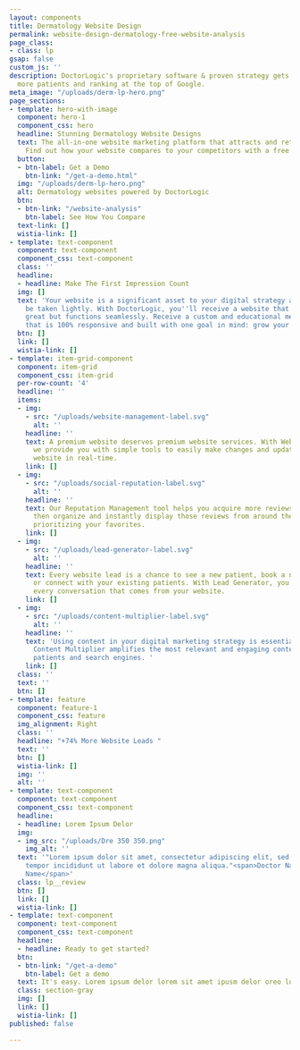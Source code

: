 ```yaml
---
layout: components
title: Dermatology Website Design
permalink: website-design-dermatology-free-website-analysis
page_class:
- class: lp
gsap: false
custom_js: ''
description: DoctorLogic's proprietary software & proven strategy gets you found by
  more patients and ranking at the top of Google.
meta_image: "/uploads/derm-lp-hero.png"
page_sections:
- template: hero-with-image
  component: hero-1
  component_css: hero
  headline: Stunning Dermatology Website Designs
  text: The all-in-one website marketing platform that attracts and retains more patients.
    Find out how your website compares to your competitors with a free website analysis.
  button:
  - btn-label: Get a Demo
    btn-link: "/get-a-demo.html"
  img: "/uploads/derm-lp-hero.png"
  alt: Dermatology websites powered by DoctorLogic
  btn:
  - btn-link: "/website-analysis"
    btn-label: See How You Compare
  text-link: []
  wistia-link: []
- template: text-component
  component: text-component
  component_css: text-component
  class: ''
  headline:
  - headline: Make The First Impression Count
  img: []
  text: 'Your website is a significant asset to your digital strategy and should not
    be taken lightly. With DoctorLogic, you''ll receive a website that not only looks
    great but functions seamlessly. Receive a custom and educational medical website
    that is 100% responsive and built with one goal in mind: grow your practice.'
  btn: []
  link: []
  wistia-link: []
- template: item-grid-component
  component: item-grid
  component_css: item-grid
  per-row-count: '4'
  headline: ''
  items:
  - img:
    - src: "/uploads/website-management-label.svg"
      alt: ''
    headline: ''
    text: A premium website deserves premium website services. With Website Management,
      we provide you with simple tools to easily make changes and updates to your
      website in real-time.
    link: []
  - img:
    - src: "/uploads/social-reputation-label.svg"
      alt: ''
    headline: ''
    text: Our Reputation Management tool helps you acquire more reviews from patients
      then organize and instantly display those reviews from around the web while
      prioritizing your favorites.
    link: []
  - img:
    - src: "/uploads/lead-generator-label.svg"
      alt: ''
    headline: ''
    text: Every website lead is a chance to see a new patient, book a new consultation,
      or connect with your existing patients. With Lead Generator, you can manage
      every conversation that comes from your website.
    link: []
  - img:
    - src: "/uploads/content-multiplier-label.svg"
      alt: ''
    headline: ''
    text: 'Using content in your digital marketing strategy is essential to SEO. DoctorLogic''s
      Content Multiplier amplifies the most relevant and engaging content pages for
      patients and search engines. '
    link: []
  class: ''
  text: ''
  btn: []
- template: feature
  component: feature-1
  component_css: feature
  img_alignment: Right
  class: ''
  headline: "+74% More Website Leads "
  text: ''
  btn: []
  wistia-link: []
  img: ''
  alt: ''
- template: text-component
  component: text-component
  component_css: text-component
  headline:
  - headline: Lorem Ipsum Delor
  img:
  - img_src: "/uploads/Dre 350 350.png"
    img_alt: ''
  text: '"Lorem ipsum dolor sit amet, consectetur adipiscing elit, sed do eiusmod
    tempor incididunt ut labore et dolore magna aliqua."<span>Doctor Name</span><span>Practice
    Name</span>'
  class: lp__review
  btn: []
  link: []
  wistia-link: []
- template: text-component
  component: text-component
  component_css: text-component
  headline:
  - headline: Ready to get started?
  btn:
  - btn-link: "/get-a-demo"
    btn-label: Get a demo
  text: It's easy. Lorem ipsum delor lorem sit amet ipusm delor oreo logo lorem.
  class: section-gray
  img: []
  link: []
  wistia-link: []
published: false

---
```

